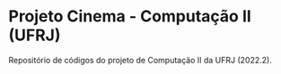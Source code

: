 # Projeto Cinema - Computação II (UFRJ)
Repositório de códigos do projeto de Computação II da UFRJ (2022.2).
